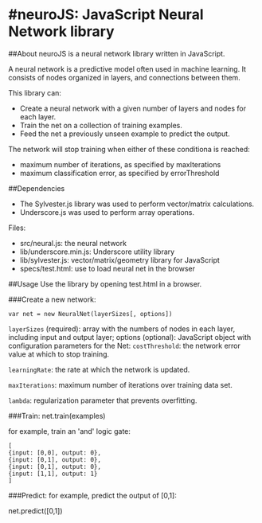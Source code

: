 #neuroJS: JavaScript Neural Network library
==================================================

##About
neuroJS is a neural network library written in JavaScript.

A neural network is a predictive model often used in machine learning. It consists of nodes organized in layers, and connections between them.

This library can:

- Create a neural network with a given number of layers and nodes for each layer.
- Train the net on a collection of training examples.
- Feed the net a previously unseen example to predict the output.

The network will stop training when either of these conditiona is reached:
- maximum number of iterations, as specified by maxIterations
- maximum classification error, as specified by errorThreshold

##Dependencies
- The Sylvester.js library was used to perform vector/matrix calculations.
- Underscore.js was used to perform array operations.

Files:
- src/neural.js: the neural network
- lib/underscore.min.js: Underscore utility library
- lib/sylvester.js: vector/matrix/geometry library for JavaScript 
- specs/test.html: use to load neural net in the browser

##Usage 
Use the library by opening test.html in a browser.

###Create a new network:

    var net = new NeuralNet(layerSizes[, options])

`layerSizes` (required): array with the numbers of nodes in each layer, including input and output layer;
options (optional): JavaScript object with configuration parameters for the Net:
`costThreshold`: the network error value at which to stop training.

`learningRate`: the rate at which the network is updated.

`maxIterations`: maximum number of iterations over training data set.

`lambda`: regularization parameter that prevents overfitting.

###Train:
    net.train(examples)

for example, train an 'and' logic gate:

    [
    {input: [0,0], output: 0},
    {input: [0,1], output: 0},
    {input: [0,1], output: 0},
    {input: [1,1], output: 1}
    ]

###Predict:
for example, predict the output of [0,1]:

net.predict([0,1])
